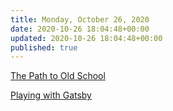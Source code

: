 ```yaml
---
title: Monday, October 26, 2020
date: 2020-10-26 18:04:48+00:00
updated: 2020-10-26 18:04:48+00:00
published: true
---
```


[The Path to Old School](/the-path-to-old-school/)

[Playing with Gatsby](/playing-with-gatsby/)

